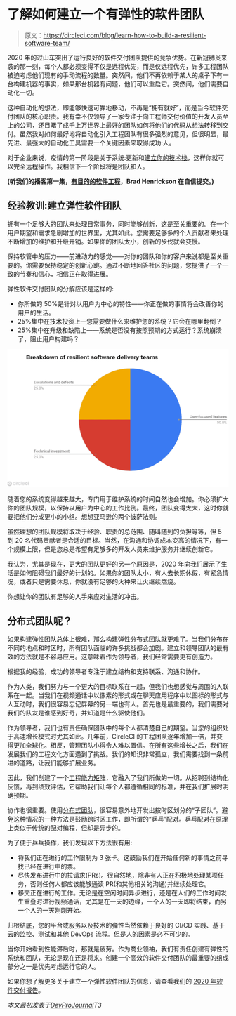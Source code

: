 # 了解如何建立一个有弹性的软件团队

> 原文：<https://circleci.com/blog/learn-how-to-build-a-resilient-software-team/>

2020 年的过山车突出了运行良好的软件交付团队提供的竞争优势。在新冠肺炎来袭的那一刻，每个人都必须变得不仅是远程优先，而是仅远程优先，许多工程团队被迫考虑他们现有的手动流程的数量。突然间，他们不再依赖于某人的桌子下有一台构建机器的事实，如果那台机器有问题，他们可以重启它。突然间，他们需要自动化一切。

这种自动化的想法，即能够快速可靠地移动，不再是“拥有就好”，而是当今软件交付团队的核心职责。我有幸不仅领导了一家专注于向工程师交付价值的开发人员至上的公司，还目睹了成千上万世界上最好的团队如何将他们的代码从想法转移到交付。虽然我对如何最好地将自动化引入工程团队有很多强烈的意见，但很明显，最先进、最强大的自动化工具需要一个关键因素来取得成功:人。

对于企业来说，疫情的第一阶段是关于系统:更新和[建立你的技术栈](https://circleci.com/blog/rise-above-your-competitors-with-ci-cd-a-q-a-with-jim-rose-and-cack-wilhelm/)，这样你就可以完全远程操作。我相信下一个阶段将是团队和人。

**(听我们的播客第一集，[有目的的软件工程](https://www.youtube.com/watch?v=XMnNKjzfxm0)，Brad Henrickson 在自信提交。)**

## 经验教训:建立弹性软件团队

拥有一个足够大的团队来处理日常事务，同时能够创新，这是至关重要的。在一个用户期望和需求急剧增加的世界里，尤其如此。您需要足够多的个人贡献者来处理不断增加的维护和升级开销。如果你的团队太小，创新的步伐就会变慢。

保持软管中的压力——前进动力的感觉——对你的团队和你的客户来说都是至关重要的。你需要保持稳定的创新心跳。通过不断地回答社区的问题，您提供了一个一致的节奏和信心，相信正在取得进展。

弹性软件交付团队的分解应该是这样的:

*   你所做的 50%是针对以用户为中心的特性——你正在做的事情将会改善你的用户的生活。
*   25%集中在技术投资上—您需要做什么来维护您的系统？它会在哪里翻倒？
*   25%集中在升级和缺陷上——系统是否没有按照预期的方式运行？系统崩溃了，阻止用户构建吗？

![2021-01-22_resilient-teams.png](img/5c90cdb2e9b2659bab7d1c8cd6aa4a71.png)

随着您的系统变得越来越大，专门用于维护系统的时间自然也会增加。你必须扩大你的团队规模，以保持以用户为中心的工作比例。最终，团队变得太大，这时你就要把他们分成更小的小组。想想亚马逊的两个披萨法则。

虽然理想的团队规模将取决于经验、职责的总范围、随叫随到的负担等等，但 5 到 20 名代码贡献者是合适的目标。当然，在沟通和协调成本变高的情况下，有一个规模上限，但是您总是希望有足够多的开发人员来维护服务并继续创新它。

我认为，尤其是现在，更大的团队更好的另一个原因是，2020 年向我们展示了生活是如何阻碍我们最好的计划的。如果你的团队太小，有人去长期休假，有紧急情况，或者只是需要休息，你就没有足够的火种来让火继续燃烧。

你想让你的团队有足够的人手来应对生活的冲击。

## 分布式团队呢？

如果构建弹性团队总体上很难，那么构建弹性分布式团队就更难了。当我们分布在不同的地点和时区时，所有团队面临的许多挑战都会加剧。建立和领导团队的最有效的方法就是不容易应用。这意味着作为领导者，我们经常需要更有创造力。

根据我的经验，成功的领导者专注于建立结构和支持联系、沟通和协作。

作为人类，我们努力与一个更大的目标联系在一起，但我们也想感觉与周围的人联系在一起。当我们在视频通话中以像素的形式或在聊天应用程序中以图标的形式与人互动时，我们很容易忘记屏幕的另一端也有人。首先也是最重要的，我们需要对我们的队友是谁感到好奇，并知道是什么驱使他们。

作为领导者，我们也有责任确保团队中的每个人都清楚自己的期望。当您的组织处于高速增长模式时尤其如此。几年前，CircleCI 的工程团队逐年增加一倍，并变得更加全球化。相反，管理团队小得令人难以置信。在所有这些增长之后，我们在发展我们的工程文化方面遇到了挑战。我们的知识非常孤立，我们需要找到一条前进的道路，让我们能够扩展业务。

因此，我们创建了一个[工程能力矩阵](https://circleci.com/blog/7-steps-to-building-an-engineering-competency-matrix/)，它融入了我们所做的一切。从招聘到结构化反馈，再到绩效评估，它帮助我们让每个人都遵循相同的标准，并在我们扩展时明确预期。

协作也很重要。使用[分布式团队](https://circleci.com/blog/building-strong-distributed-teams-one-pixel-at-a-time/)，很容易意外地开发出按时区划分的“子团队”。避免这种情况的一种方法是鼓励跨时区工作，即所谓的“乒乓”配对。乒乓配对在原理上类似于传统的配对编程，但却是异步的。

为了便于乒乓操作，我们发现以下方法很有用:

*   将我们正在进行的工作限制为 3 张卡。这鼓励我们在开始任何新的事情之前寻找已经在进行中的票。
*   尽快发布进行中的拉请求(PRs)。很自然地，除非有人正在积极地处理某项任务，否则任何人都应该能够通读 PR(和其他相关的沟通)并继续处理它。
*   移交正在进行的工作。无论是在空闲时间异步进行，还是在人们的工作时间发生重叠时进行视频通话，尤其是在一天的边缘，一个人的一天即将结束，而另一个人的一天刚刚开始。

归根结底，您的平台或服务以及技术的弹性当然依赖于良好的 CI/CD 实践、基于云的监控、测试和其他 DevOps 流程。但是人的因素是必不可少的。

当你开始看到性能滞后时，那就是疲劳。作为商业领袖，我们有责任创建有弹性的系统和团队，无论是现在还是将来。创建一个高效的软件交付团队的最重要的组成部分之一是优先考虑运行它的人。

如果你想了解更多关于建立一个弹性软件团队的信息，请查看我们的 [2020 年软件交付报告](https://circleci.com/resources/2020-state-of-software-delivery/)。

*本文最初发表于[DevProJournal](https://www.devprojournal.com/software-development-trends/learn-how-to-build-a-resilient-software-team/)T3*